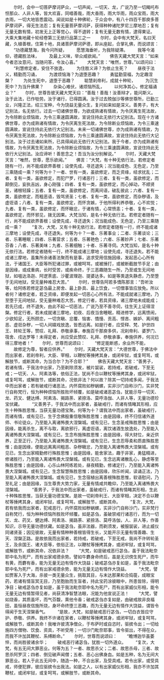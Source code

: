 <!-- { "loadSidebar": true } -->
　　尔时，会中一切菩萨摩诃萨众，一切声闻，一切天、龙，广说乃至一切羯吒布怛那众、人非人等，皆大欢喜，同唱善哉，雨大香雨，雨大华雨，雨众宝雨，雨大衣雨，一切大地皆悉震动。闻说如是十种佛轮，于众会中，有八十四百千那庾多菩萨摩诃萨，得无生法忍；复有无量菩萨摩诃萨，获得种种诸陀罗尼三摩地忍；复有无量无数有情，初发无上正等觉心，得不退转；复有无量无数有情，逮得果证。
大乘大集地藏十轮经卷第三无依行品第三之一
　　尔时，会中有大梵天，名曰天藏，久植善根，住第十地，具诸菩萨摩诃萨德，即从座起，合掌礼佛，而说颂言：
　　“功德藏慧海，我今问所疑，
　　愿慧海垂听，为我除疑滞。
　　我等今渴仰，德藏胜法味，
　　及最上义味，举众咸欲闻。”
　　佛告天藏大梵天言：“如来今者恣汝意问，当随问答，令汝心喜。”
　　大梵天言：“唯然，世尊。”以颂问曰：
　　“利慧修定者，安住不放逸，
　　为住胜义谛？为依止生死？
　　昼夜于法义，精勤而习诵，
　　为渡烦恼海？为退堕恶趣？
　　勇猛勤营福，为定趣涅槃？
　　为处生死中，退堕于恶趣？
　　聪慧刹帝利，成就十种轮，
　　为沉生死中？为当升佛果？
　　杂染心难伏，诸烦恼所乱，
　　以何净其心，修定福诵业？”
　　尔时，世尊告彼天藏大梵天曰：“善哉！善哉！汝善辩才，能问斯义。汝于此法，已作劬劳。汝于诸行，已得圆满。汝于过去殑伽沙等佛世尊所，已勤三业，兴隆正法，绍三宝种，今为饶益无量众生，复问如来如是深义。善男子，有大记别法，名无依行。过去一切诸佛世尊，为欲成熟诸有情故，为令厌离生死法故，为令除断业烦恼故，为令三乘速圆满故，宣说住持此无依行大记别法。现在十方诸佛世尊，亦为成熟诸有情故，为令厌离生死法故，为令除断业烦恼故，为令三乘速圆满故，宣说住持此无依行大记别法。未来一切诸佛世尊，亦为成熟诸有情故，为令厌离生死法故，为令除断业烦恼故，为令三乘速圆满故，宣说住持此无依行大记别法。汝于过去诸如来所，已具得闻此无依行大记别法。我于今者，亦为成熟诸有情故，为令厌离生死法故，为令除断业烦恼故，为令三乘速圆满故，宣说住持此无依行大记别法。汝应谛听！善思念之！吾当为汝分别解说。”
　　尔时，天藏大梵天言：“唯然，世尊，愿乐欲闻。”
　　佛言：“大梵，有十种无依行法，若修定者随有一行，尚不能成欲界善根；设使先成，寻还退失；况当能成色、无色定，乃至三乘随成一乘？何等为十？一者、世有一类，虽欲修定，而乏资缘，经求扰乱；二者、复有一类，虽欲修定，而犯尸罗，行诸恶行；三者、复有一类，虽欲修定，而颠倒见，妄执吉凶，身心刚强；四者、复有一类，虽欲修定，而心掉动，不顺贤圣，诸根轻躁；五者、复有一类，虽欲修定，而离间语，破乱彼此；六者、复有一类，虽欲修定，而粗恶语，毁骂贤圣；七者、复有一类，虽欲修定，而杂秽语，及虚诳语；八者、复有一类，虽欲修定，而怀贪嫉，于他所得利养恭敬，心不欢悦；九者、复有一类，虽欲修定，而怀瞋忿，于诸有情，心常愤恚；十者、复有一类，虽欲修定，而怀邪见，拨无因果。大梵当知，是名十种无依行法。若修定者随有一行，尚不能成欲界善根；设使先成，寻还退失；况当能成色、无色定，乃至三乘随成一乘？
　　“复次，大梵，又有十种无依行法，若修定者随有一行，终不能成诸三摩地；设使先成，寻还退失。何等为十？一者、乐著事业；二者、乐著谈论；三者、乐著睡眠；四者、乐著营求；五者、乐著艳色；六者、乐著妙声；七者、乐著芬香；八者、乐著美味；九者、乐著细触；十者、乐著寻伺。大梵当知，是名十种无依行法。若修定者随有一行，终不能成诸三摩地；设使先成，寻还退失。若不能成诸三摩地，虽集所余诸善法聚而有是事，追求受用信施因缘，发起恶心心所有法，于诸国王、大臣等所犯诸过罪，或被呵骂，或被捶打，或被断截肢节手足；由是因缘，或成重病，长时受苦，或疾命终，于三恶趣随生一所，乃至或生无间地狱，如嗢达洛迦、阿逻荼底、沙瞿波理迦、提婆达多。如是等类退失静虑，乃至堕于无间地狱，受无量种难忍大苦。”
　　尔时，世尊告阿若多憍陈那言：“吾听汝等，给阿练若修定苾刍最上房舍、最上卧具、最上饮食，一切僧事皆应放免。所以者何？诸修定者，若乏资缘，即便发起一切恶心心所有法，不能成就诸三摩地，乃至堕于无间地狱，受无量种难忍大苦。修定行者，若具资缘，诸三摩地未成能成；若先已成，终不退失，由此不起一切恶法，广说乃至不善寻伺，往生天上证得涅槃。修定行者，若未成就诸三摩地，初夜、后夜当舍睡眠，精进修学，远离愦闹，少欲知足，无所顾恋，一切贪瞋、忿覆、恼害、憍慢、贡高、悭吝、嫉妒、离间粗恶、虚诳杂秽，一切人间嬉戏放逸，皆悉远离。如是行者，应受释、梵、护世四王、转轮王等，赞叹、礼拜、恭敬承事，奉施百千那庾多供，况刹帝利、婆罗门、筏舍、戍达罗等！未得定者，尚应受此赞叹、礼拜、恭敬承事，奉施供养，何况已得三摩地者！”
　　尔时，世尊而说颂曰：
　　“修定能断惑，余业所不能，
　　故修定为尊，智者应供养。”
　　尔时，天藏大梵天言：“大德世尊，于佛法中而出家者，若刹帝利，大臣、宰相，以鞭杖等捶拷其身，或闭牢狱，或复呵骂，或解肢节，或断其命，为当合尔？为不合耶？”
　　佛告天藏大梵天言：“善男子，若诸有情，于我法中出家，乃至剃除须发，被片袈裟，若持戒，若破戒，下至无戒；一切天、人、阿素洛等，依俗正法，犹尚不合以鞭杖等捶拷其身，或闭牢狱，或复呵骂，或解肢节，或断其命，况依非法？何以故？除其一切持戒多闻，于我法中而出家者；若有破戒行诸恶法，内怀腐败如秽蜗螺，实非沙门自称沙门，实非梵行自称梵行，恒为种种烦恼所胜败坏倾覆，如是破戒诸恶苾刍，犹能示导一切天、龙、药叉、健达缚、阿素洛、揭路荼、紧捺洛、莫呼洛伽、人非人等，无量功德珍宝伏藏。
　　“又善男子，于我法中而出家者，虽破戒行，而诸有情睹其形相，应生十种殊胜思惟，当获无量功德宝聚。何等为十？谓我法中而出家者，虽破戒行，而诸有情，或有见已，生于念佛殷重信敬殊胜思惟；由是因缘，终不归信诸外道师、书论徒众，乃至能入离诸怖畏大涅槃城。或有见已，生念圣戒殊胜思惟；由是因缘，能离杀生，离不与取，离欲邪行，离虚诳语，离饮诸酒生放逸处，乃至能入离诸怖畏大涅槃城。或有见已，生念布施殊胜思惟；由是因缘，得大财位，亲近供养，正至正行，乃至能入离诸怖畏大涅槃城。或有见已，生念忍辱柔和质直殊胜思惟；由是因缘，便能远离离间粗恶、杂秽瞋忿，乃至能入离诸怖畏大涅槃城。或有见已，生念出家精勤修行殊胜思惟；由是因缘，能舍家法，趣于非家，勇猛精进，修诸胜行，乃至能入离诸怖畏大涅槃城。或有见已，生念远离诸散乱心，静虑等至殊胜思惟；由是因缘，心乐山林阿练若处，昼夜精勤，修诸定行，乃至能入离诸怖畏大涅槃城。或有见己，生念智慧殊胜思惟；由是因缘，欣乐听闻，读诵正法，乃至能入离诸怖畏大涅槃城。或有见已，生念宿植出离善根殊胜思惟，软语慰问，乃至礼足；由是因缘，当生尊贵大势力家，无量有情咸共瞻仰，乃至能入离诸怖畏大涅槃城。
　　“善男子，于我法中而出家者，虽破戒行，而诸有情睹其形相，生此十种殊胜思惟，当获无量功德宝聚。是故一切刹帝利王、大臣宰相，决定不合以鞭杖等捶拷其身，或闭牢狱，或复呵骂，或解肢节，或断其命。
　　“复次，大梵，若有依我而出家者，犯戒恶行，内怀腐败如秽蜗螺，实非沙门自称沙门，实非梵行自称梵行，恒为种种烦恼所胜败坏倾覆。如是苾刍，虽破禁戒行诸恶行，而为一切天、龙、药叉、健达缚、阿素洛、揭路荼、紧捺洛、莫呼洛伽，人、非人等，作善知识，示导无量功德伏藏。如是苾刍，虽非法器，而剃须发，被服袈裟，进止威仪同诸贤圣；因见彼故，无量有情种种善根皆得生长，又能开示无量有情善趣、生天、涅槃正路。是故依我而出家者，若持戒，若破戒，下至无戒，我尚不许转轮圣王，及余国王、诸大臣等，依俗正法，以鞭杖等捶拷其身，或闭牢狱，或复呵骂，或解肢节，或断其命，况依非法？
　　“大梵，如是破戒恶行苾刍，虽于我法毗奈耶中名为死尸，而有出家戒德余势。譬如牛麝身命终后，虽是无识傍生死尸，而牛有黄，而麝有香，能为无量无边有情作大饶益；破戒苾刍亦复如是，虽于我法毗奈耶中名为死尸，而有出家戒德余势，能为无量无边有情作大饶益。
　　“大梵，譬如贾客入于大海，杀彼一类无量众生，挑取其目，与末达那果和合捣簁，成眼宝药，若诸有情盲冥无目，乃至胞胎而生盲者，持此宝药涂彼眼中，所患皆除，得明净目；破戒苾刍亦复如是，虽于我法毗奈耶中名为死尸，而有出家威仪形相，能令无量无边有情暂得见者，尚获清净智慧法眼，况能为他宣说正法！
　　“大梵，譬如烧香，其质虽坏，而气芬馥，熏他令香；破戒苾刍亦复如是，由破戒故非良福田，虽恒昼夜信施所烧，身坏命终堕三恶趣，而为无量无边有情作大饶益，谓皆令得闻于生天涅槃香气。
　　“是故，大梵，如是破戒恶行苾刍，一切白衣皆应守护、恭敬、供养。我终不许诸在家者，以鞭杖等捶拷其身，或闭牢狱，或复呵骂，或解肢节，或断其命！我唯许彼清净僧众，于布萨时或自恣时，驱摈令出；一切给施四方僧物、饮食、资具，不听受用；一切沙门毗奈耶事，皆令驱出，不得在众，而我不许加其鞭杖、系缚断命。”
　　尔时，世尊而说颂曰：
　　“瞻博迦华虽萎悴，而尚胜彼诸余华；
　　破戒恶行诸苾刍，犹胜一切外道众。
　　“复次，大梵，有五无间大罪恶业。何等为五？一者、故思杀父；二者、故思杀母，三者、故思杀阿罗汉；四者、倒见破声闻僧；五者、恶心出佛身血。如是五种，名为无间大罪恶业。若人于此五无间中，随造一种，不合出家，及受具戒。若令出家，或受具戒，师便犯罪，彼应驱摈令出我法。如是之人，以有出家威仪形相，我亦不许加其鞭杖，或闭牢狱，或复呵骂，或解肢节，或断其命。
